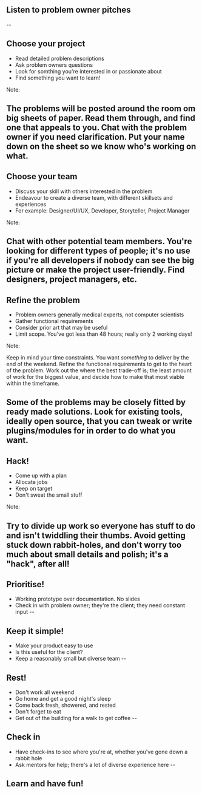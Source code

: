 ## Listen to problem owner pitches
--

## Choose your project

* Read detailed problem descriptions
* Ask problem owners questions
* Look for somthing you're interested in or passionate about
* Find something you want to learn!

Note:

The problems will be posted around the room om big sheets of paper. Read them through, and find one that appeals to you. Chat with the problem owner if you need clarification. Put your name down on the sheet so we know who's working on what.
--

## Choose your team

* Discuss your skill with others interested in the problem
* Endeavour to create a diverse team, with different skillsets and experiences
* For example: Designer/UI/UX, Developer, Storyteller, Project Manager

Note:

Chat with other potential team members. You're looking for different types of people; it's no use if you're all developers if nobody can see the big picture or make the project user-friendly. Find designers, project managers, etc.
--

## Refine the problem

* Problem owners generally medical experts, not computer scientists
* Gather functional requirements
* Consider prior art that may be useful
* Limit scope. You've got less than 48 hours; really only 2 working days!

Note:

Keep in mind your time constraints. You want *something* to deliver by the end of the weekend. Refine the functional requirements to get to the heart of the problem. Work out the where the best trade-off is; the least amount of work for the biggest value, and decide how to make that most viable within the timeframe.

Some of the problems may be closely fitted by ready made solutions. Look for existing tools, ideally open source, that you can tweak or write plugins/modules for in order to do what you want.
--

## Hack!

* Come up with a plan
* Allocate jobs
* Keep on target
* Don't sweat the small stuff

Note:

Try to divide up work so everyone has stuff to do and isn't twiddling their thumbs. Avoid getting stuck down rabbit-holes, and don't worry too much about small details and polish; it's a "hack", after all!
--

## Prioritise!

* Working prototype over documentation. No slides
* Check in with problem owner; they're the client; they need constant input
--

## Keep it simple!

* Make your product easy to use
* Is this useful for the client?
* Keep a reasonably small but diverse team
--

## Rest!

* Don't work all weekend
* Go home and get a good night's sleep
* Come back fresh, showered, and rested
* Don't forget to eat
* Get out of the building for a walk to get coffee
--

## Check in

* Have check-ins to see where you're at, whether you've gone down a rabbit hole
* Ask mentors for help; there's a lot of diverse experience here
--

## Learn and have fun!
